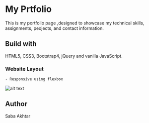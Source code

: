 # My Prtfolio
This is my portfolio page ,designed to showcase my technical skills, assignments, peojects, and contact information.

## Build with
HTML5, CSS3, Bootstrap4, jQuery and vanilla JavaScript.

### Website Layout 
    - Responsive using flexbox

![alt text](https://github.com/Any22/saba-akhtar.github.io/blob/master/image/profile.jpg?raw=true) 

## Author
Saba Akhtar  

